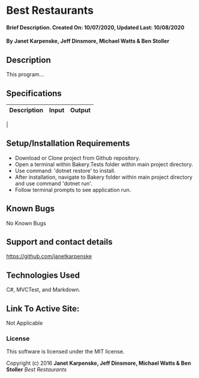 # Best Restaurants

#### Brief Description. Created On: 10/07/2020, Updated Last: 10/08/2020

#### By Janet Karpenske, Jeff Dinsmore, Michael Watts & Ben Stoller

## Description

This program...

## Specifications
| Description | Input | Output |
|-------------|---------------|--------|
| 

## Setup/Installation Requirements

* Download or Clone project from Github repository.
* Open a terminal within Bakery.Tests folder within main project directory.
* Use command: 'dotnet restore' to install.
* After installation, navigate to Bakery folder within main project directory and use command 'dotnet run'. 
* Follow terminal prompts to see application run.

## Known Bugs

No Known Bugs

## Support and contact details

https://github.com/janetkarpenske

## Technologies Used

C#, MVCTest, and Markdown.

## Link To Active Site:
Not Applicable

### License

This software is licensed under the MIT license.

Copyright (c) 2016 **Janet Karpenske, Jeff Dinsmore, Michael Watts & Ben Stoller** _Best Restaurants_